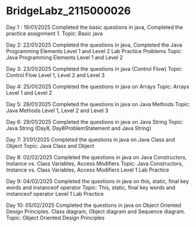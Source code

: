 # BridgeLabz_2115000026

Day 1 : 19/01/2025
Completed the basic questions in java, Completed the practice assignment 1.
Topic: Basic java

Day 2: 22/01/2025
Completed the questions in java, Completed the Java Programming Elements Level 1 and Level 2 Lab Practice Problems
Topic: Java Programming Elements Level 1 and Level 2

Day 3: 23/01/2025
Completed the questions in java (Control Flow)
Topic: Control Flow Level 1, Level 2 and Level 3

Day 4: 25/01/2025
Completed the questions in java on Arrays
Topic: Arrays Level 1 and Level 2

Day 5: 28/01/2025
Completed the questions in java on Java Methods
Topic: Java Methods Level 1, Level 2 and Level 3

Day 6: 29/01/2025
Completed the questions in java on Java String
Topic: Java String (Day8, Day8ProblemStatement and Java String)

Day 7: 31/01/2025
Completed the questions in java on Java Class and Object
Topic: Java Class and Object

Day 8: 02/02/2025
Completed the questions in java on Java Constructors, Instance vs. Class Variables, Access Modifiers
Topic: Java Constructors, Instance vs. Class Variables, Access Modifiers Level 1 Lab Practice

Day 9: 04/02/2025
Completed the questions in java on this, static, final key words and instanceof operator
Topic: This, static, final key words and instanceof operator Level 1 Lab Practice

Day 10: 05/02/2025
Completed the questions in java on Object Oriented Design Principles. Class diagram, Object diagram and Sequence diagram.
Topic: Object Oriented Design Principles
